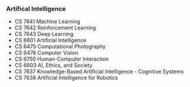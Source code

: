 ### Artifical Intelligence

- CS 7641 Machine Learning
- CS 7642 Reinforcement Learning
- CS 7643 Deep Learning
- CS 6601 Artificial Intelligence
- CS 6475 Computational Photography
- CS 6476 Computer Vision
- CS 6750 Human-Computer Interaction
- CS 6603 AI, Ethics, and Society
- CS 7637 Knowledge-Based Artificial Intelligence - Cognitive Systems
- CS 7638 Artificial Intelligence for Robotics